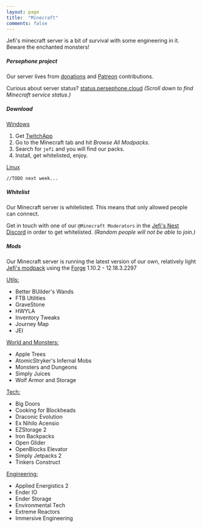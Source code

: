 ```yaml
---
layout: page
title:  "Minecraft"
comments: false
---
```


Jefi's minecraft server is a bit of survival with some engineering in it. Beware the enchanted monsters!

##### Persephone project

Our server lives from [donations](https://www.paypal.me/RheaAyase) and [Patreon](https://www.patreon.com/RheaAyase) contributions.

Curious about server status? [status.persephone.cloud](http://status.persephone.cloud) _(Scroll down to find Minecraft service status.)_

##### Download

<u>Windows</u>

1. Get [TwitchApp](https://app.twitch.tv)
2. Go to the Minecraft tab and hit _Browse All Modpacks._
3. Search for `jefi` and you will find our packs.
4. Install, get whitelisted, enjoy.

<u>Linux</u>

`//TODO next week...`

##### Whitelist

Our Minecraft server is whitelisted. This means that only allowed people can connect.

Get in touch with one of our `@Minecraft Moderators` in the [Jefi's Nest Discord](https://discord.gg/) in order to get whitelisted. _(Random people will not be able to join.)_

##### Mods

Our Minecraft server is running the latest version of our own, relatively light [Jefi's modpack](https://minecraft.curseforge.com/projects/jefis-modpack?gameCategorySlug=modpacks&projectID=267588) using the [Forge](https://files.minecraftforge.net/maven/net/minecraftforge/forge/index_1.10.2.html) 1.10.2 - 12.18.3.2297

<u>Utils:</u>
* Better BUilder's Wands
* FTB Utilities
* GraveStone
* HWYLA
* Inventory Tweaks
* Journey Map
* JEI

<u>World and Monsters:</u>
* Apple Trees
* AtomicStryker's Infernal Mobs
* Monsters and Dungeons
* Simply Juices
* Wolf Armor and Storage

<u>Tech:</u>
* Big Doors
* Cooking for Blockheads
* Draconic Evolution
* Ex Nihilo Acensio
* EZStorage 2
* Iron Backpacks
* Open Glider
* OpenBlocks Elevator
* Simply Jetpacks 2
* Tinkers Construct

<u>Engineering:</u>
* Applied Energistics 2
* Ender IO
* Ender Storage
* Environmental Tech
* Extreme Reactors
* Immersive Engineering


